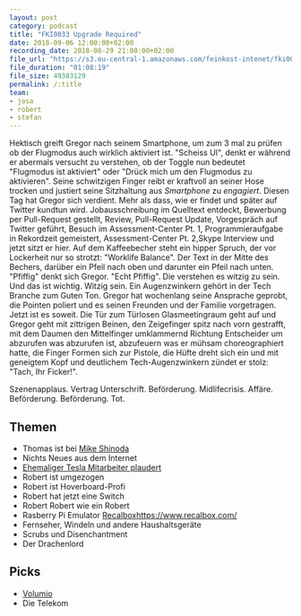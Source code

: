 ```yaml
---
layout: post
category: podcast
title: "FKI0033 Upgrade Required"
date: 2018-09-06 12:00:00+02:00
recording_date: 2018-08-29 21:00:00+02:00
file_url: "https://s3.eu-central-1.amazonaws.com/feinkost-intenet/fki0033.mp3"
file_duration: "01:08:19"
file_size: 49383129
permalink: /:title
team:
- josa
- robert
- stefan
---
```


Hektisch greift Gregor nach seinem Smartphone, um zum 3 mal zu prüfen ob der Flugmodus auch wirklich aktiviert ist. "Scheiss UI", denkt er während er abermals versucht zu verstehen, ob der Toggle nun bedeutet "Flugmodus ist aktiviert" oder "Drück mich um den Flugmodus zu aktivieren". Seine schwitzigen Finger reibt er kraftvoll an seiner Hose trocken und justiert seine Sitzhaltung aus _Smartphone_ zu _engagiert_. Diesen Tag hat Gregor sich verdient. Mehr als dass, wie er findet und später auf Twitter kundtun wird. Jobausschreibung im Quelltext entdeckt, Bewerbung per Pull-Request gestellt, Review, Pull-Request Update, Vorgespräch auf Twitter geführt, Besuch im Assessment-Center Pt. 1, Programmieraufgabe in Rekordzeit gemeistert, Assessment-Center Pt. 2,Skype Interview und jetzt sitzt er hier. Auf dem Kaffeebecher steht ein hipper Spruch, der vor Lockerheit nur so strotzt: "Worklife Balance". Der Text in der Mitte des Bechers, darüber ein Pfeil nach oben und darunter ein Pfeil nach unten. "Pfiffig" denkt sich Gregor. "Echt Pfiffig". Die verstehen es witzig zu sein. Und das ist wichtig. Witzig sein. Ein Augenzwinkern gehört in der Tech Branche zum Guten Ton. Gregor hat wochenlang seine Ansprache geprobt, die Pointen poliert und es seinen Freunden und der Familie vorgetragen. Jetzt ist es soweit. Die Tür zum Türlosen Glasmeetingraum geht auf und Gregor geht mit zittrigen Beinen, den Zeigefinger spitz nach vorn gestrafft, mit dem Daumen den Mittelfinger umklammernd Richtung Entscheider um abzurufen was abzurufen ist, abzufeuern was er mühsam choreographiert hatte, die Finger Formen sich zur Pistole, die Hüfte dreht sich ein und mit geneigtem Kopf und deutlichem Tech-Augenzwinkern zündet er stolz: "Tach, Ihr Ficker!".

Szenenapplaus. Vertrag Unterschrift. Beförderung. Midlifecrisis. Affäre. Beförderung. Beförderung. Tot.   


## Themen
- Thomas ist bei [Mike Shinoda](https://de.wikipedia.org/wiki/Mike_Shinoda)
- Nichts Neues aus dem Internet
- [Ehemaliger Tesla Mitarbeiter plaudert](https://twitter.com/atomicthumbs/status/1032939617404645376)
- Robert ist umgezogen
- Robert ist Hoverboard-Profi
- Robert hat jetzt eine Switch
- Robert Robert wie ein Robert
- Rasberry Pi Emulator [Recalbox]()https://www.recalbox.com/
- Fernseher, Windeln und andere Haushaltsgeräte
- Scrubs und Disenchantment
- Der Drachenlord

## Picks
- [Volumio](https://volumio.org/)
- Die Telekom
